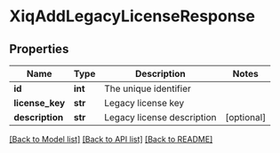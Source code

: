 # XiqAddLegacyLicenseResponse

## Properties
Name | Type | Description | Notes
------------ | ------------- | ------------- | -------------
**id** | **int** | The unique identifier | 
**license_key** | **str** | Legacy license key | 
**description** | **str** | Legacy license description | [optional] 

[[Back to Model list]](../README.md#documentation-for-models) [[Back to API list]](../README.md#documentation-for-api-endpoints) [[Back to README]](../README.md)


